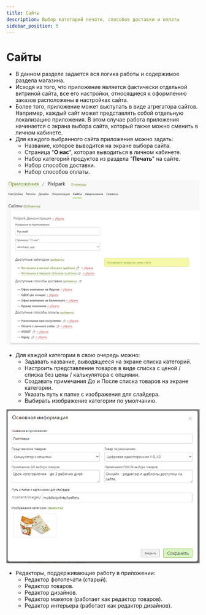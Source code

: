 ```yaml
---
title: Сайты
description: Выбор категорий печати, способов доставки и оплаты
sidebar_position: 5
---
```


# Сайты

* В данном разделе задается вся логика работы и содержимое раздела магазина.
* Исходя из того, что приложение является фактически отдельной витриной сайта, все его настройки, относящиеся к оформлению заказов расположены в настройках сайта.
* Более того, приложение может выступать в виде агрегатора сайтов. Например, каждый сайт может представлять собой отдельную локализацию приложения. В этом случае работа приложения начинается с экрана выбора сайта, который также можно сменить в личном кабинете.
* Для каждого выбранного сайта приложения можно задать:
    + Название, которое выводится на экране выбора сайта.
    + Страница "__О нас__", которая выводиться в личном кабинете.
    + Набор категорий продуктов из раздела "__Печать__" на сайте.
    + Набор способов доставки.
    + Набор способов оплаты.

![](../_media/app/websites.png  ':size=70%')

* Для каждой категории в свою очередь можно:
    + Задавать название, выводящееся на экране списка категорий.
    + Настроить представление товаров в виде списка с ценой / списка без цены / калькулятора с опциями.
    + Создавать примечания До и После списка товаров на экране категории.
    + Указать путь к папке c изображения для слайдера.
    + Выбирать изображение категории по умолчанию.

![](../_media/app/websites-category.png ':size=70%')

* Редакторы, поддерживающие работу в приложении:
    + Редактор фотопечати (старый).
    + Редактор товаров.
    + Редактор дизайнов.
    + Редактор макетов (работает как редактор товаров).
    + Редактор интерьера (работает как редактор дизайнов).